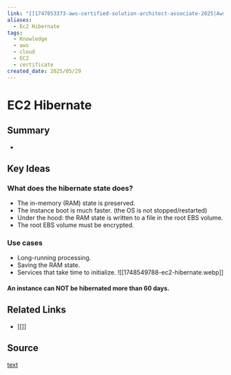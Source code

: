 ```yaml
---
link: "[[1747853373-aws-certified-solution-architect-associate-2025|Aws Certified Solution Architect Associate 2025]]"
aliases:
  - Ec2 Hibernate
tags:
  - Knowledge
  - aws
  - cloud
  - EC2
  - certificate
created_date: 2025/05/29
---
```

# EC2 Hibernate
## Summary
- 
## Key Ideas
### What does the hibernate state does?
- The in-memory (RAM) state is preserved.
- The instance boot is much faster. (the OS is not stopped/restarted)
- Under the hood: the RAM state is written to a file in the root EBS volume.
- The root EBS volume must be encrypted.
### Use cases
- Long-running processing.
- Saving the RAM state.
- Services that take time to initialize.
![[1748549788-ec2-hibernate.webp]]
#### An instance can **NOT** be hibernated more than 60 days.
## Related Links
- [[]]
## Source
[text](url) 